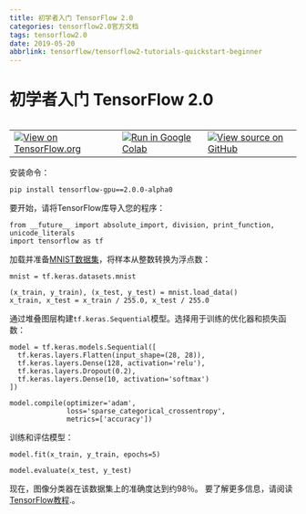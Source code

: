 ```yaml
---
title: 初学者入门 TensorFlow 2.0
categories: tensorflow2.0官方文档
tags: tensorflow2.0
date: 2019-05-20
abbrlink: tensorflow/tensorflow2-tutorials-quickstart-beginner
---
```


# 初学者入门 TensorFlow 2.0

<table class="tfo-notebook-buttons" align="left">
  <td>
    <a target="_blank" href="https://tensorflow.google.cn/alpha/tutorials/quickstart/beginner"><img src="https://tensorflow.google.cn/images/tf_logo_32px.png" />View on TensorFlow.org</a>
  </td>
  <td>
    <a target="_blank" href="https://colab.research.google.com/github/tensorflow/docs/blob/master/site/en/r2/tutorials/quickstart/beginner.ipynb"><img src="https://tensorflow.google.cn/images/colab_logo_32px.png" />Run in Google Colab</a>
  </td>
  <td>
    <a target="_blank" href="https://github.com/mashangxue/tensorflow2-zh/edit/master/r2/tutorials/quickstart/beginner.md"><img src="https://tensorflow.google.cn/images/GitHub-Mark-32px.png" />View source on GitHub</a>
  </td>
</table>

安装命令：
```
pip install tensorflow-gpu==2.0.0-alpha0
```
要开始，请将TensorFlow库导入您的程序：

```
from __future__ import absolute_import, division, print_function, unicode_literals
import tensorflow as tf
```

加载并准备[MNIST数据集](http://yann.lecun.com/exdb/mnist/)，将样本从整数转换为浮点数：

```
mnist = tf.keras.datasets.mnist

(x_train, y_train), (x_test, y_test) = mnist.load_data()
x_train, x_test = x_train / 255.0, x_test / 255.0
```

通过堆叠图层构建`tf.keras.Sequential`模型。选择用于训练的优化器和损失函数：

```
model = tf.keras.models.Sequential([
  tf.keras.layers.Flatten(input_shape=(28, 28)),
  tf.keras.layers.Dense(128, activation='relu'),
  tf.keras.layers.Dropout(0.2),
  tf.keras.layers.Dense(10, activation='softmax')
])

model.compile(optimizer='adam',
              loss='sparse_categorical_crossentropy',
              metrics=['accuracy'])
```

训练和评估模型：

```
model.fit(x_train, y_train, epochs=5)

model.evaluate(x_test, y_test)
```

现在，图像分类器在该数据集上的准确度达到约98％。 要了解更多信息，请阅读[TensorFlow教程](https://tensorflow.google.cn/alpha/tutorials/).。
